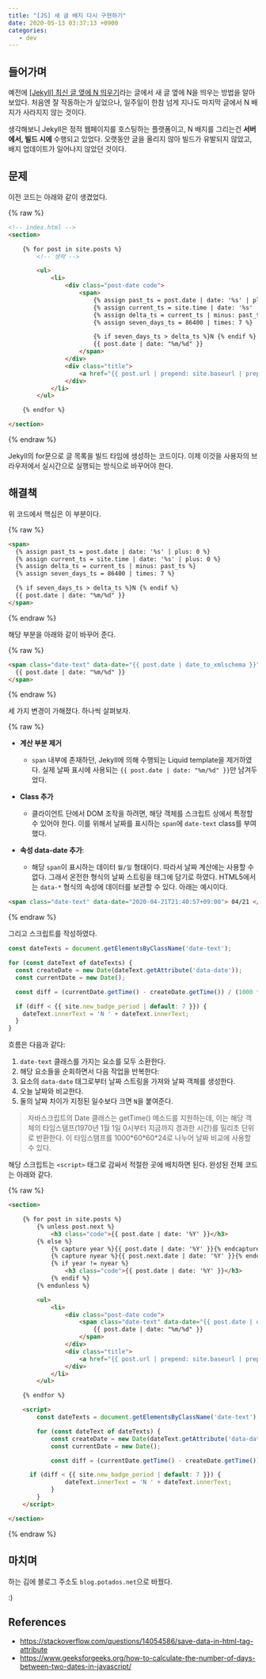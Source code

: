 ```yaml
---
title: "[JS] 새 글 배지 다시 구현하기"
date: 2020-05-13 03:37:13 +0900
categories:
   - dev
---
```


## 들어가며

예전에 [[Jekyll] 최신 글 옆에 N 띄우기](https://blog.potados.net/dev/mark-new-posts/)라는 글에서 새 글 옆에 N을 띄우는 방법을 알아보았다. 처음엔 잘 작동하는가 싶었으나, 일주일이 한참 넘게 지나도 마지막 글에서 N 배지가 사라지지 않는 것이다.

생각해보니 Jekyll은 정적 웹페이지를 호스팅하는 플랫폼이고, N 배지를 그리는건 **서버에서, 빌드 시에** 수행되고 있었다. 오랫동안 글을 올리지 않아 빌드가 유발되지 않았고, 배지 업데이트가 일어나지 않았던 것이다.

## 문제

이전 코드는 아래와 같이 생겼었다.

{% raw %}
~~~html
<!-- index.html -->
<section>

	{% for post in site.posts %}
		<!-- 생략 -->

		<ul>
			<li>
				<div class="post-date code">
					<span>
						{% assign past_ts = post.date | date: '%s' | plus: 0 %}
						{% assign current_ts = site.time | date: '%s' | plus: 0 %}
						{% assign delta_ts = current_ts | minus: past_ts %}
						{% assign seven_days_ts = 86400 | times: 7 %}

						{% if seven_days_ts > delta_ts %}N {% endif %}
						{{ post.date | date: "%m/%d" }}
					</span>
				</div>
				<div class="title">
					<a href="{{ post.url | prepend: site.baseurl | prepend: site.url }}">{{ post.title }}</a>
				</div>
			</li>
		</ul>

	{% endfor %}

</section>
~~~
{% endraw %}

Jekyll의 for문으로 글 목록을 빌드 타임에 생성하는 코드이다. 이제 이것을 사용자의 브라우저에서 실시간으로 실행되는 방식으로 바꾸어야 한다.

## 해결책

위 코드에서 핵심은 이 부분이다.

{% raw %}
~~~html
<span>
  {% assign past_ts = post.date | date: '%s' | plus: 0 %}
  {% assign current_ts = site.time | date: '%s' | plus: 0 %}
  {% assign delta_ts = current_ts | minus: past_ts %}
  {% assign seven_days_ts = 86400 | times: 7 %}

  {% if seven_days_ts > delta_ts %}N {% endif %}
  {{ post.date | date: "%m/%d" }}
</span>
~~~
{% endraw %}

해당 부분을 아래와 같이 바꾸어 준다.

{% raw %}
~~~html
<span class="date-text" data-date="{{ post.date | date_to_xmlschema }}">
  {{ post.date | date: "%m/%d" }}
</span>
~~~
{% endraw %}

세 가지 변경이 가해졌다. 하나씩 살펴보자.

{% raw %}
- **계산 부분 제거**
  - `span` 내부에 존재하던, Jekyll에 의해 수행되는 Liquid template을 제거하였다. 실제 날짜 표시에 사용되는 `{{ post.date | date: "%m/%d" }}`만 남겨두었다.

- **Class 추가**
  - 클라이언트 단에서 DOM 조작을 하려면, 해당 객체를 스크립트 상에서 특정할 수 있어야 한다. 이를 위해서 날짜를 표시하는 `span`에 `date-text` class를 부여했다.

- **속성 data-date 추가**:
  - 해당 `span`이 표시하는 데이터 `월/일` 형태이다. 따라서 날짜 계산에는 사용할 수 없다. 그래서 온전한 형식의 날짜 스트링을 태그에 담기로 하였다. HTML5에서는 `data-*` 형식의 속성에 데이터를 보관할 수 있다. 아래는 예시이다.
~~~html
<span class="date-text" data-date="2020-04-21T21:40:57+09:00"> 04/21 </span>
~~~

{% endraw %}

그리고 스크립트를 작성하였다.

~~~js
const dateTexts = document.getElementsByClassName('date-text');

for (const dateText of dateTexts) {
  const createDate = new Date(dateText.getAttribute('data-date'));
  const currentDate = new Date();

  const diff = (currentDate.getTime() - createDate.getTime()) / (1000 * 86400);

  if (diff < {{ site.new_badge_period | default: 7 }}) {
    dateText.innerText = 'N ' + dateText.innerText;
  }
}
~~~

흐름은 다음과 같다:
1. `date-text` 클래스를 가지는 요소를 모두 소환한다.
2. 해당 요소들을 순회하면서 다음 작업을 반복한다:
  1. 요소의 `data-date` 태그로부터 날짜 스트링을 가져와 날짜 객체를 생성한다.
  2. 오늘 날짜와 비교한다.
  3. 둘의 날짜 차이가 지정된 일수보다 크면 `N`을 붙여준다.

> 자바스크립트의 Date 클래스는 getTime() 메소드를 지원하는데, 이는 해당 객체의 타임스탬프(1970년 1월 1일 0시부터 지금까지 경과한 시간)를 밀리초 단위로 반환한다. 이 타임스탬프를 1000\*60\*60\*24로 나누어 날짜 비교에 사용할 수 있다.

해당 스크립트는 `<script>` 태그로 감싸서 적절한 곳에 배치하면 된다. 완성된 전체 코드는 아래와 같다.

{% raw %}
~~~html
<section>

	{% for post in site.posts %}
		{% unless post.next %}
			<h3 class="code">{{ post.date | date: '%Y' }}</h3>
		{% else %}
			{% capture year %}{{ post.date | date: '%Y' }}{% endcapture %}
			{% capture nyear %}{{ post.next.date | date: '%Y' }}{% endcapture %}
			{% if year != nyear %}
				<h3 class="code">{{ post.date | date: '%Y' }}</h3>
			{% endif %}
		{% endunless %}

		<ul>
			<li>
				<div class="post-date code">
					<span class="date-text" data-date="{{ post.date | date_to_xmlschema }}">
						{{ post.date | date: "%m/%d" }}
					</span>
				</div>
				<div class="title">
					<a href="{{ post.url | prepend: site.baseurl | prepend: site.url }}">{{ post.title }}</a>
				</div>
			</li>
		</ul>

	{% endfor %}

	<script>
		const dateTexts = document.getElementsByClassName('date-text');

		for (const dateText of dateTexts) {
			const createDate = new Date(dateText.getAttribute('data-date'));
			const currentDate = new Date();

			const diff = (currentDate.getTime() - createDate.getTime()) / (1000 * 86400);

      if (diff < {{ site.new_badge_period | default: 7 }}) {
				dateText.innerText = 'N ' + dateText.innerText;
			}
		}
	</script>

</section>
~~~
{% endraw %}

## 마치며

하는 김에 블로그 주소도 `blog.potados.net`으로 바꿨다.

:)

## References

- https://stackoverflow.com/questions/14054586/save-data-in-html-tag-attribute
- https://www.geeksforgeeks.org/how-to-calculate-the-number-of-days-between-two-dates-in-javascript/
